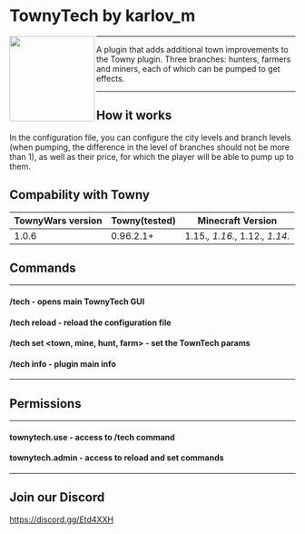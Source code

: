 # TownyTech by karlov_m

<p><img align=left width="150" src="https://i.imgur.com/XDO7uMF.png">

___

A plugin that adds additional town improvements to the Towny plugin. Three branches: hunters, farmers and miners, each of which can be pumped to get effects.
___

## 
## How it works
In the configuration file, you can configure the city levels and branch levels (when pumping, the difference in the level of branches should not be more than 1), as well as their price, for which the player will be able to pump up to them.
## Compability with Towny
| TownyWars version | Towny(tested) | Minecraft Version |
| ------ | ------ | ----- |
| 1.0.6 | 0.96.2.1+  | 1.15.*, 1.16.*, 1.12.*, 1.14.*

## Commands

___
#### /tech - opens main TownyTech GUI
#### /tech reload - reload the configuration file
#### /tech set <town name> <town, mine, hunt, farm> <level> - set the TownTech params
#### /tech info - plugin main info
___

## Permissions

___

#### townytech.use - access to /tech command
#### townytech.admin - access to reload and set commands
___


## Join our Discord
https://discord.gg/Etd4XXH
   

